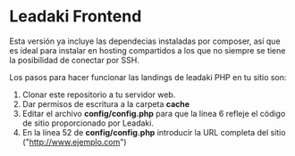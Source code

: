 Leadaki Frontend
================

Esta versión ya incluye las dependecias instaladas por composer, así que es ideal para instalar
en hosting compartidos a los que no siempre se tiene la posibilidad de conectar por SSH.

Los pasos para hacer funcionar las landings de leadaki PHP en tu sitio son:

1. Clonar este repositorio a tu servidor web.
2. Dar permisos de escritura a la carpeta __cache__
3. Editar el archivo __config/config.php__ para que la línea 6 refleje el código de sitio proporcionado por Leadaki.
4. En la línea 52 de __config/config.php__ introducir la URL completa del sitio ("http://www.ejemplo.com")
